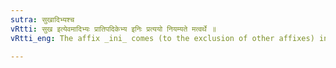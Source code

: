 ```yaml
---
sutra: सुखादिभ्यश्च
vRtti: सुख इत्येवमादिभ्यः प्रातिपदिकेभ्य इनिः प्रत्ययो नियम्यते मत्वर्थे ॥
vRtti_eng: The affix _ini_ comes (to the exclusion of other affixes) in the sense of _matup_, after the words _sukha_ &c.

---
```

